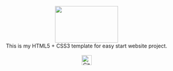 <div align="center"><img src="https://frontips.ru/assets/images/gulp/bg.jpg" height="100" width="170"></div>

<div align="center">This is my HTML5 + CSS3 template for easy start website project.</div>
<br>
<div align="center"><img alt="GitHub commit activity" src="https://img.shields.io/github/commit-activity/y/tamga05/My_Gulp-start?style=flat-square" height="27"></div>
